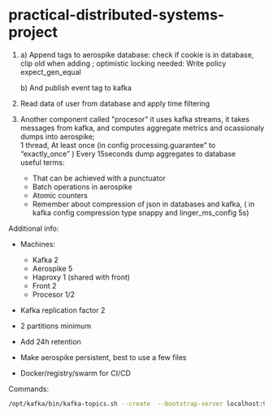 # practical-distributed-systems-project


1. 
    a) Append tags to aerospike database: check if cookie is in database, clip old when adding
; optimistic locking needed: Write policy expect_gen_equal

    b) And publish event tag to kafka

2. Read data of user from database and apply time filtering

3. Another component called "procesor" it uses kafka streams, it takes messages from kafka, and computes aggregate metrics and ocassionaly dumps into aerospike; \
1 thread, At least once (in config processing.guarantee” to “exactly_once” )
Every 15seconds dump aggregates to database \
useful terms:
    - That can be achieved with a punctuator
    - Batch operations in aerospike
    - Atomic counters
    - Remember about compression of json in databases and kafka, ( in kafka config compression type snappy  and linger_ms_config 5s)


Additional info:
- Machines:
    - Kafka 2
    - Aerospike 5
    - Haproxy 1 (shared with front)
    - Front 2
    - Procesor 1/2

- Kafka replication factor 2
- 2 partitions minimum
- Add  24h retention

- Make aerospike persistent, best to use a few files

- Docker/registry/swarm for CI/CD

Commands:
```bash
/opt/kafka/bin/kafka-topics.sh --create  --bootstrap-server localhost:9092 -partitions 2 --replication-factor 2 --topic user_tags
```